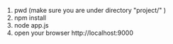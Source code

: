 1. pwd (make sure you are under directory "project/" )
2. npm install
3. node app.js
4. open your browser http://localhost:9000
